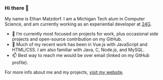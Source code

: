 ### Hi there 👋

My name is Ethan Matzdorf. I am a Michigan Tech alum in Computer Science, and am currently working as an experiential developer at [24G](https://24g.com).

- 🔭 I’m currently most focused on projects for work, plus occasional side projects and open-source contribution on my GitHub.
- 🧠 Much of my recent work has been in Vue.js with JavaScript and HTML/CSS. I am also familiar with Java, C, Node.js, and MySQL.
- 📫 Best way to reach me would be over email (linked on my GitHub profile).

For more info about me and my projects, [visit my website](https://etekweb.net).

<!--
**etekweb/etekweb** is a ✨ _special_ ✨ repository because its `README.md` (this file) appears on your GitHub profile.

Here are some ideas to get you started:

- 🔭 I’m currently working on ...
- 🌱 I’m currently learning ...
- 👯 I’m looking to collaborate on ...
- 🤔 I’m looking for help with ...
- 💬 Ask me about ...
- 📫 How to reach me: ...
- 😄 Pronouns: ...
- ⚡ Fun fact: ...
-->
